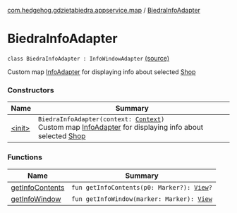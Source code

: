 [com.hedgehog.gdzietabiedra.appservice.map](../index.md) / [BiedraInfoAdapter](./index.md)

# BiedraInfoAdapter

`class BiedraInfoAdapter : InfoWindowAdapter` [(source)](https://github.com/asvid/GdzieTaBiedra/tree/master/app/src/main/java/com/hedgehog/gdzietabiedra/appservice/map/BiedraInfoAdapter.kt#L14)

Custom map [InfoAdapter](#) for displaying info about selected [Shop](#)

### Constructors

| Name | Summary |
|---|---|
| [&lt;init&gt;](-init-.md) | `BiedraInfoAdapter(context: `[`Context`](https://developer.android.com/reference/android/content/Context.html)`)`<br>Custom map [InfoAdapter](#) for displaying info about selected [Shop](#) |

### Functions

| Name | Summary |
|---|---|
| [getInfoContents](get-info-contents.md) | `fun getInfoContents(p0: Marker?): `[`View`](https://developer.android.com/reference/android/view/View.html)`?` |
| [getInfoWindow](get-info-window.md) | `fun getInfoWindow(marker: Marker): `[`View`](https://developer.android.com/reference/android/view/View.html) |
